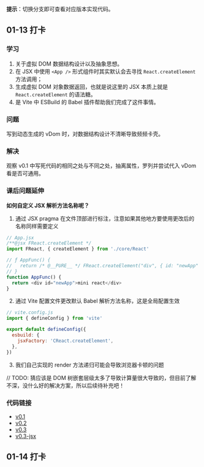 **提示**：切换分支即可查看对应版本实现代码。

## 01-13 打卡

### 学习

1. 关于虚拟 DOM 数据结构设计以及抽象思想。
2. 在 JSX 中使用 `<App />` 形式组件时其实默认会去寻找 `React.createElement` 方法调用；
3. 生成虚拟 DOM 对象数据返回，也就是说这里的 JSX 本质上就是 `React.createElement` 的语法糖。
4. 是 Vite 中 ESBuild 的 Babel 插件帮助我们完成了这件事情。

### 问题

写到动态生成的 vDom 时，对数据结构设计不清晰导致频频卡壳。

### 解决

观察 v0.1 中写死代码的相同之处与不同之处，抽离属性，罗列并尝试代入 vDom 看是否可通用。

### 课后问题延伸

**如何自定义 JSX 解析方法名称呢？**

1. 通过 JSX pragma 在文件顶部进行标注，注意如果其他地方要使用更改后的名称同样需要定义

```js
// App.jsx
/**@jsx FReact.createElement */
import FReact, { createElement } from './core/React'

// ƒ AppFunc() {
//   return /* @__PURE__ */ FReact.createElement("div", { id: "newApp" }, "mini react");
// }
function AppFunc() {
  return <div id="newApp">mini react</div>
}
```

2. 通过 Vite 配置文件更改默认 Babel 解析方法名称，这是全局配置生效

```js
// vite.config.js
import { defineConfig } from 'vite'

export default defineConfig({
  esbuild: {
    jsxFactory: 'CReact.createElement',
  },
})
```

3. 我们自己实现的 render 方法递归可能会导致浏览器卡顿的问题

// TODO: 猜应该是 DOM 树嵌套层级太多了导致计算量很大导致的，但目前了解不深，没什么好的解决方案，所以后续待补充吧！

### 代码链接

- [v0.1](https://github.com/fengstats/mini-react/tree/v0.1)
- [v0.2](https://github.com/fengstats/mini-react/tree/v0.2)
- [v0.3](https://github.com/fengstats/mini-react/tree/v0.3)
- [v0.3-jsx](https://github.com/fengstats/mini-react/tree/v0.3-jsx)

## 01-14 打卡
